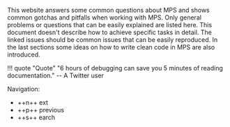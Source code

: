 This website answers some common questions about MPS and shows common gotchas and pitfalls when working with MPS. 
Only general problems or questions that can be easily explained are listed here. This document doesn't describe how to achieve
specific tasks in detail. The linked issues should be common issues that can be easily reproduced.
In the last sections some ideas on how to write clean code in MPS are also introduced.

!!! quote "Quote"
    "6 hours of debugging can save you 5 minutes of reading documentation." -- A Twitter user

Navigation: 

- ++n++ ext
- ++p++ previous
- ++s++ earch